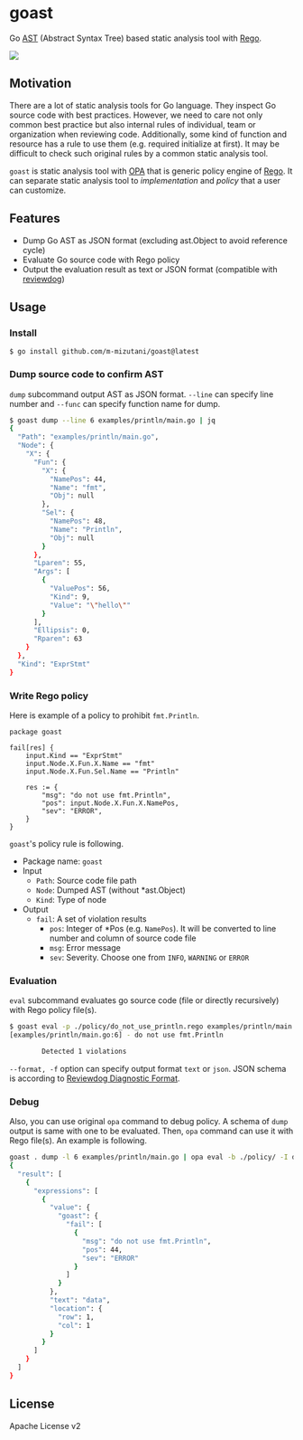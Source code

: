 # goast

Go [AST](https://pkg.go.dev/go/ast) (Abstract Syntax Tree) based static analysis tool with [Rego](https://www.openpolicyagent.org/docs/latest/policy-language/).

![](https://user-images.githubusercontent.com/605953/187052104-03525b0d-cb7c-44b9-b395-b7b3692a0cc2.png)

## Motivation

There are a lot of static analysis tools for Go language. They inspect Go source code with best practices. However, we need to care not only common best practice but also internal rules of individual, team or organization when reviewing code. Additionally, some kind of function and resource has a rule to use them (e.g. required initialize at first). It may be difficult to check such original rules by a common static analysis tool.

`goast` is static analysis tool with [OPA]([Rego](https://www.openpolicyagent.org/docs/latest/policy-language/)) that is generic policy engine of [Rego](https://www.openpolicyagent.org/docs/latest/policy-language/). It can separate static analysis tool to _implementation_ and _policy_ that a user can customize.

## Features

- Dump Go AST as JSON format (excluding ast.Object to avoid reference cycle)
- Evaluate Go source code with Rego policy
- Output the evaluation result as text or JSON format (compatible with [reviewdog](https://github.com/reviewdog/reviewdog))

## Usage

### Install

```
$ go install github.com/m-mizutani/goast@latest
```

### Dump source code to confirm AST

`dump` subcommand output AST as JSON format. `--line` can specify line number and `--func` can specify function name for dump.

```bash
$ goast dump --line 6 examples/println/main.go | jq
{
  "Path": "examples/println/main.go",
  "Node": {
    "X": {
      "Fun": {
        "X": {
          "NamePos": 44,
          "Name": "fmt",
          "Obj": null
        },
        "Sel": {
          "NamePos": 48,
          "Name": "Println",
          "Obj": null
        }
      },
      "Lparen": 55,
      "Args": [
        {
          "ValuePos": 56,
          "Kind": 9,
          "Value": "\"hello\""
        }
      ],
      "Ellipsis": 0,
      "Rparen": 63
    }
  },
  "Kind": "ExprStmt"
}
```

### Write Rego policy

Here is example of a policy to prohibit `fmt.Println`.

```rego
package goast

fail[res] {
    input.Kind == "ExprStmt"
    input.Node.X.Fun.X.Name == "fmt"
    input.Node.X.Fun.Sel.Name == "Println"

    res := {
        "msg": "do not use fmt.Println",
        "pos": input.Node.X.Fun.X.NamePos,
        "sev": "ERROR",
    }
}
```

`goast`'s policy rule is following.

- Package name: `goast`
- Input
  - `Path`: Source code file path
  - `Node`: Dumped AST (without *ast.Object)
  - `Kind`: Type of node
- Output
  - `fail`: A set of violation results
    - `pos`: Integer of *Pos (e.g. `NamePos`). It will be converted to line number and column of source code file
    - `msg`: Error message
    - `sev`: Severity. Choose one from `INFO`, `WARNING` or `ERROR`

### Evaluation

`eval` subcommand evaluates go source code (file or directly recursively) with Rego policy file(s).

```bash
$ goast eval -p ./policy/do_not_use_println.rego examples/println/main.go
[examples/println/main.go:6] - do not use fmt.Println

        Detected 1 violations

```

`--format, -f` option can specify output format `text` or `json`. JSON schema is according to [Reviewdog Diagnostic Format](https://github.com/reviewdog/reviewdog/tree/master/proto/rdf#rdjson).

### Debug

Also, you can use original `opa` command to debug policy. A schema of `dump` output is same with one to be evaluated. Then, `opa` command can use it with Rego file(s). An example is following.

```bash
goast . dump -l 6 examples/println/main.go | opa eval -b ./policy/ -I data
{
  "result": [
    {
      "expressions": [
        {
          "value": {
            "goast": {
              "fail": [
                {
                  "msg": "do not use fmt.Println",
                  "pos": 44,
                  "sev": "ERROR"
                }
              ]
            }
          },
          "text": "data",
          "location": {
            "row": 1,
            "col": 1
          }
        }
      ]
    }
  ]
}
```

## License

Apache License v2
